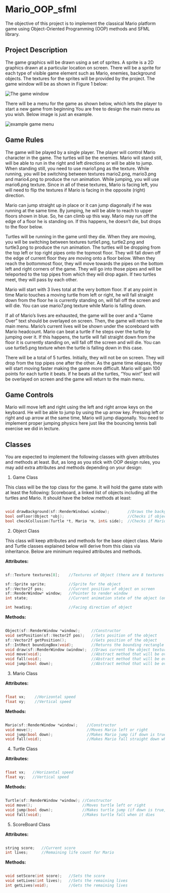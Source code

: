 # Mario_OOP_sfml

The objective of this project is to implement the classical Mario platform game using Object-Oriented Programming (OOP) methods and SFML library.

## Project Description

The game graphics will be drawn using a set of sprites. A sprite is a 2D graphics drawn at a particular location on screen. There will be a sprite for each type of visible game element such as Mario, enemies, background objects. The textures for the sprites will be provided by the project.
The game window will be as shown in Figure 1 below:

![The game window](https://github.com/elif-t/Mario_OOP/blob/main/game_window.png)

There will be a menu for the game as shown below, which lets the player to start a new game from beginning You are free to design the main menu as you wish. Below image is just an example.

![example game menu](https://github.com/elif-t/Mario_OOP/blob/main/game_menu.png)

## Game Rules

The game will be played by a single player. The player will control Mario character in the game. The turtles will be the enemies.
Mario will stand still, will be able to run in the right and left directions or will be able to jump. When standing still, you need to use mario1.png as the texture. While running, you will be switching between textures mario2.png, mario3.png and mario4.png to produce the run animation. While jumping, you will use mario6.png texture. Since in all of these textures, Mario is facing left, you will need to flip the textures if Mario is facing in the opposite (right) direction. 

Mario can jump straight up in place or it can jump diagonally if he was running at the same time. By jumping, he will be able to reach to upper floors shown in blue. So, he can climb up this way. Mario may run off the edge of a floor he is standing on. If this happens, he doesn’t die, but drops to the floor below. 

Turtles will be running in the game until they die. When they are moving, you will be switching between textures turtle1.png, turtle2.png and turtle3.png to produce the run animation.
The turtles will be dropping from the top left or top right pipes onto the topmost floor. They will fall down off the edge of current floor they are moving onto a floor below. When they reach the bottommost floor, they will move towards the pipes on the bottom left and right corners of the game. They will go into those pipes and will be teleported to the top pipes from which they will drop again. If two turtles meet, they will pass by each other. 

Mario will start with 3 lives total at the very bottom floor. If at any point in time Mario touches a moving turtle from left or right, he will fall straight down from the floor he is currently standing on, will fall off the screen and will die. You can use mario7.png texture while Mario is falling down. 

If all of Mario’s lives are exhausted, the game will be over and a “Game Over” text should be overlayed on screen. Then, the game will return to the main menu. Mario’s current lives will be shown under the scoreboard with Mario headcount.
Mario can beat a turtle if he steps over the turtle by jumping over it. If this happens, the turtle will fall straight down from the floor it is currently standing on, will fall off the screen and will die. You can use turtle5.png texture when the turtle is falling down in this case. 

There will be a total of 5 turtles. Initially, they will not be on screen. They will drop from the top pipes one after the other. As the game time elapses, they will start moving faster making the game more difficult.
Mario will gain 100 points for each turtle it beats. If he beats all the turtles, “You win!” text will be overlayed on screen and the game will return to the main menu.

## Game Controls

Mario will move left and right using the left and right arrow keys on the keyboard. He will be able to jump by using the up arrow key. Pressing left or right and up arrow at the same time, Mario will jump diagonally. You need to implement proper jumping physics here just like the bouncing tennis ball exercise we did in lecture. 

## Classes

You are expected to implement the following classes with given attributes and methods at least. But, as long as you stick with OOP design rules, you may add extra attributes and methods depending on your design:

1. Game Class

This class will be the top class for the game. It will hold the game state with at least the following: Scoreboard, a linked list of objects including all the turtles and Mario. It should have the below methods at least:

```C++

void drawBackground(sf::RenderWindow& window);        //Draws the background objects  
bool onFloor(Object *obj);                            //Checks if object is touching a floor surface
bool checkCollusion(Turtle *t, Mario *m, int& side);  //Checks if Mario has hit a turtle and from which side

```

2. Object Class 


This class will keep attributes and methods for the base object class. Mario and Turtle classes explained below will derive from this class via inheritance. Below are minimum required attributes and methods.

**Attributes:**

```C++

sf::Texture textures[8];    //Textures of Object (there are 8 textures total for Mario and 6 textures for Turtle)

sf::Sprite sprite;          //Sprite for the object
sf::Vector2f pos;           //Current position of object on screen 
sf::RenderWindow* window;   //Pointer to render window
int state;                  //Current animation state of the object (one of animation states)

int heading;                //Facing direction of object

```

**Methods:**

```C++

Object(sf::RenderWindow *window);     //Constructor
void setPosition(sf::Vector2f pos);   //Sets position of the object
sf::Vector2f getPosition();           //Gets position of the object
sf::IntRect boundingBox(void);        //Returns the bounding rectangle of the object texture
void draw(sf::RenderWindow &window);  //Draws current the object texture to screen
void move(void);                      //Abstract method that will be overridden
void fall(void);                      //Abstract method that will be overridden
void jump(bool down);                 //Abstract method that will be overridden

```

3. Mario Class

**Attributes:**

```C++

float vx;    //Horizontal speed
float vy;    //Vertical speed

```

**Methods:**

```C++

Mario(sf::RenderWindow *window);    //Constructor
void move();                        //Moves Mario left or right
void jump(bool down);               //Makes Mario jump (if down is true, Mario jumps down off the edge of a floor, otherwise he jumps up)
void fall(void);                    //Makes Mario fall straight down when he dies

```

4. Turtle Class

**Attributes:**

```C++

float vx;   //Horizantal speed
float vy;   //Vertical speed

```

**Methods:**

```C++

Turtle(sf::RenderWindow *window); //Constructor
void move();                      //Moves turtle left or right
void jump(bool down);             //Makes turtle jump (if down is true, turtle jumps down off the edge of a floor. Down being false can be optionally                                     //used for fly animation of turtle when it is hit from underneath by Mario)
void fall(void);                  //Makes turtle fall when it dies


```

5. ScoreBoard Class

**Attributes:**

```C++

string score;   //Current score
int lives;      //Remaining life count for Mario

```

**Methods:**

```C++

void setScore(int score);   //Sets the score
void setLives(int lives);   //Sets the remaining lives
int getLives(void);         //Gets the remaining lives

```


